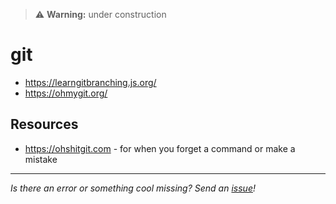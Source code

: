 >:warning: **Warning:** under construction

# git
* https://learngitbranching.js.org/
* https://ohmygit.org/

## Resources
* https://ohshitgit.com - for when you forget a command or make a mistake
---

_Is there an error or something cool missing? Send an [issue](https://github.com/octoshrimpy/learn/issues/new)!_
